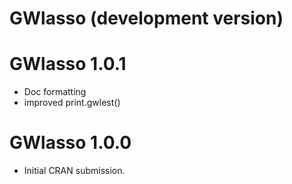 # GWlasso (development version)

# GWlasso 1.0.1

* Doc formatting
* improved print.gwlest()

# GWlasso 1.0.0

* Initial CRAN submission.
